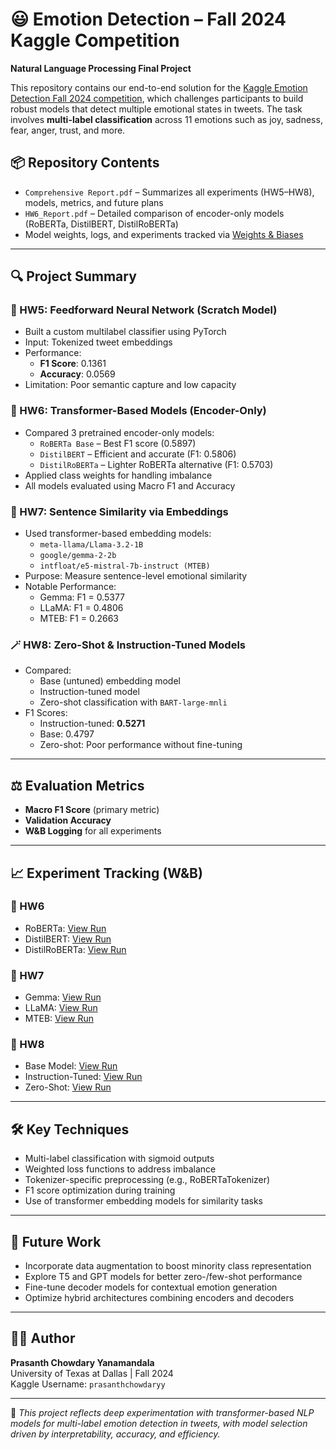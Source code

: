 # 😃 Emotion Detection – Fall 2024 Kaggle Competition  
**Natural Language Processing Final Project**

This repository contains our end-to-end solution for the [Kaggle Emotion Detection Fall 2024 competition](https://www.kaggle.com/competitions/emotion-detection-fall-2024/overview), which challenges participants to build robust models that detect multiple emotional states in tweets. The task involves **multi-label classification** across 11 emotions such as joy, sadness, fear, anger, trust, and more.

## 📦 Repository Contents

- `Comprehensive Report.pdf` – Summarizes all experiments (HW5–HW8), models, metrics, and future plans  
- `HW6_Report.pdf` – Detailed comparison of encoder-only models (RoBERTa, DistilBERT, DistilRoBERTa)  
- Model weights, logs, and experiments tracked via [Weights & Biases](#-experiment-tracking)

---

## 🔍 Project Summary

### 🧠 HW5: Feedforward Neural Network (Scratch Model)
- Built a custom multilabel classifier using PyTorch
- Input: Tokenized tweet embeddings
- Performance:  
  - **F1 Score**: 0.1361  
  - **Accuracy**: 0.0569  
- Limitation: Poor semantic capture and low capacity

### 🤖 HW6: Transformer-Based Models (Encoder-Only)
- Compared 3 pretrained encoder-only models:
  - `RoBERTa Base` – Best F1 score (0.5897)
  - `DistilBERT` – Efficient and accurate (F1: 0.5806)
  - `DistilRoBERTa` – Lighter RoBERTa alternative (F1: 0.5703)
- Applied class weights for handling imbalance
- All models evaluated using Macro F1 and Accuracy

### 💬 HW7: Sentence Similarity via Embeddings
- Used transformer-based embedding models:
  - `meta-llama/Llama-3.2-1B`
  - `google/gemma-2-2b`
  - `intfloat/e5-mistral-7b-instruct (MTEB)`
- Purpose: Measure sentence-level emotional similarity
- Notable Performance:
  - Gemma: F1 = 0.5377
  - LLaMA: F1 = 0.4806
  - MTEB: F1 = 0.2663

### 🪄 HW8: Zero-Shot & Instruction-Tuned Models
- Compared:
  - Base (untuned) embedding model
  - Instruction-tuned model
  - Zero-shot classification with `BART-large-mnli`
- F1 Scores:
  - Instruction-tuned: **0.5271**
  - Base: 0.4797
  - Zero-shot: Poor performance without fine-tuning

---

## ⚖️ Evaluation Metrics

- **Macro F1 Score** (primary metric)
- **Validation Accuracy**
- **W&B Logging** for all experiments

---

## 📈 Experiment Tracking (W&B)

### 🔹 HW6
- RoBERTa: [View Run](https://wandb.ai/pxy230011-the-university-of-texas-at-dallas/Exp1)
- DistilBERT: [View Run](https://wandb.ai/pxy230011-the-university-of-texas-at-dallas/Exp2)
- DistilRoBERTa: [View Run](https://wandb.ai/pxy230011-the-university-of-texas-at-dallas/Exp3)

### 🔹 HW7
- Gemma: [View Run](https://wandb.ai/pxy230011-the-university-of-texas-at-dallas/gemma)
- LLaMA: [View Run](https://wandb.ai/pxy230011-the-university-of-texas-at-dallas/LLama)
- MTEB: [View Run](https://wandb.ai/pxy230011-the-university-of-texas-at-dallas/MTEB)

### 🔹 HW8
- Base Model: [View Run](https://wandb.ai/pxy230011-the-university-of-texas-at-dallas/Base)
- Instruction-Tuned: [View Run](https://wandb.ai/pxy230011-the-university-of-texas-at-dallas/Instruction-tuned)
- Zero-Shot: [View Run](https://wandb.ai/pxy230011-the-university-of-texas-at-dallas/zero-shot)

---

## 🛠️ Key Techniques

- Multi-label classification with sigmoid outputs
- Weighted loss functions to address imbalance
- Tokenizer-specific preprocessing (e.g., RoBERTaTokenizer)
- F1 score optimization during training
- Use of transformer embedding models for similarity tasks

---

## 🚀 Future Work

- Incorporate data augmentation to boost minority class representation
- Explore T5 and GPT models for better zero-/few-shot performance
- Fine-tune decoder models for contextual emotion generation
- Optimize hybrid architectures combining encoders and decoders

---

## 👨‍💻 Author

**Prasanth Chowdary Yanamandala**  
University of Texas at Dallas | Fall 2024  
Kaggle Username: `prasanthchowdaryy`

---

📌 *This project reflects deep experimentation with transformer-based NLP models for multi-label emotion detection in tweets, with model selection driven by interpretability, accuracy, and efficiency.*
